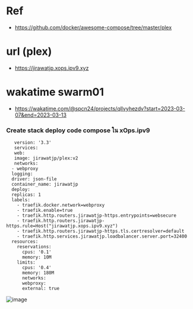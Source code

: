# Ref 
- https://github.com/docker/awesome-compose/tree/master/plex

# url (plex)
- https://jirawatjp.xops.ipv9.xyz

# wakatime swarm01
- https://wakatime.com/@spcn24/projects/qllvyhezdv?start=2023-03-07&end=2023-03-13

### Create stack deploy code compose ใน xOps.ipv9
       version: '3.3' 
       services:
       web: 
       image: jirawatjp/plex:v2
       networks: 
      - webproxy 
      logging:
      driver: json-file
      container_name: jirawatjp
      deploy: 
      replicas: 1 
      labels: 
        - traefik.docker.network=webproxy
        - traefik.enable=true
        - traefik.http.routers.jirawatjp-https.entrypoints=websecure 
        - traefik.http.routers.jirawatjp-https.rule=Host("jirawatjp.xops.ipv9.xyz")
        - traefik.http.routers.jirawatjp-https.tls.certresolver=default
        - traefik.http.services.jirawatjp.loadbalancer.server.port=32400
      resources: 
        reservations: 
          cpus: '0.1'
          memory: 10M
        limits: 
          cpus: '0.4'
          memory: 180M
          networks: 
          webproxy: 
          external: true

![image](https://user-images.githubusercontent.com/119155285/224614386-ccac12dc-1236-46aa-8d3a-a466503fc676.png)

